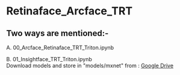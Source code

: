 # Retinaface_Arcface_TRT

## Two ways are mentioned:-

A. 00_Arcface_Retinaface_TRT_Triton.ipynb

B. 01_Insightface_TRT_Triton.ipynb <br /> 
   Download models and store in "models/mxnet" from : [Google Drive](https://drive.google.com/drive/folders/1z_J-Gz-T7cP3zSycmS0OzMQxE1jW9JFF?usp=sharing)
